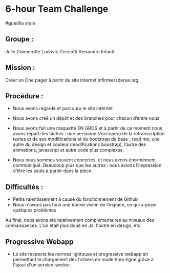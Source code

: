 # 6-hour Team Challenge
#guerilla style

## Groupe :
Julie Connerotte
Ludovic Ceccotti
Alexandre Infanti

## Mission :
Créer un One pager à partir du site internet infirmiersderue.org

## Procédure :

* Nous avons regardé et parcouru le site internet
* Nous avons créé un dépôt et des branches pour chacun d’entre nous
* Nous avons fait une maquette EN GROS et à partir de ce moment nous avons réparti les tâches : une personne s’occupera de la retranscription textes et de ses modifications et du bootstrap de base ; read me, une autre du design et couleur (modifications boostrap), l’autre des animations, javascript et autre code plus complexes.

* Nous nous sommes souvent concertés, et nous avons énormément communiqué. Beaucoup plus que les autres : nous avions l’impression d’être les seuls à parler dans la pièce.

## Difficultés :
* Petits ralentissement à cause du fonctionnement de Github
* Nous n'avons pas tous une bonne vision de l'espace, ce qui a poser quelques problèmes

Au final, nous avons été relativement complémentaires au niveaux des connaissances.
L'un etait plus doué en Js, l'autre en design, etc.

## Progressive Webapp

* Le site respecte les normes lightouse et progressive webapp en permettant le chargement des fichiers
  en mode hors-ligne grâce à l'ajout d'un service-worker.
